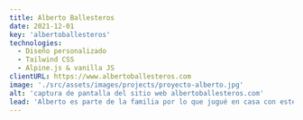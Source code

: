 ```yaml
---
title: Alberto Ballesteros
date: 2021-12-01
key: 'albertoballesteros'
technologies:
  - Diseño personalizado
  - Tailwind CSS
  - Alpine.js & vanilla JS
clientURL: https://www.albertoballesteros.com
image: './src/assets/images/projects/proyecto-alberto.jpg'
alt: 'captura de pantalla del sitio web albertoballesteros.com'
lead: 'Alberto es parte de la familia por lo que jugué en casa con este proyecto. La web, creada con el método Jamstack (Eleventy, Netlify, Stripe), tenía que representar el dinamismo, la fuerza y la electricidad del nuevo disco del cantautor. Cuenta con un shop para vender discos y otros productos de merchandaising. Además del la web, soy los responsable del diseño y la fotografía de la imagen del nuevo disco.'
---
```

